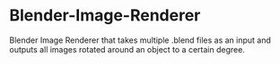 # Blender-Image-Renderer
Blender Image Renderer that takes multiple .blend files as an input and outputs all images rotated around an object to a certain degree.
